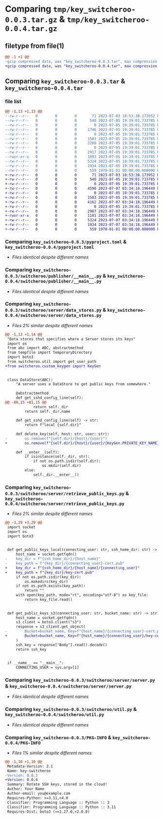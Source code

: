 # Comparing `tmp/key_switcheroo-0.0.3.tar.gz` & `tmp/key_switcheroo-0.0.4.tar.gz`

## filetype from file(1)

```diff
@@ -1 +1 @@
-gzip compressed data, was "key_switcheroo-0.0.3.tar", max compression
+gzip compressed data, was "key_switcheroo-0.0.4.tar", max compression
```

## Comparing `key_switcheroo-0.0.3.tar` & `key_switcheroo-0.0.4.tar`

### file list

```diff
@@ -1,13 +1,13 @@
--rw-r--r--   0        0        0       71 2023-07-03 18:53:38.173952 key_switcheroo-0.0.3/README.md
--rw-r--r--   0        0        0      540 2023-07-05 19:39:01.733785 key_switcheroo-0.0.3/pyproject.toml
--rw-r--r--   0        0        0        0 2023-07-05 19:39:01.733785 key_switcheroo-0.0.3/switcheroo/__init__.py
--rw-r--r--   0        0        0     1746 2023-07-05 19:39:01.733785 key_switcheroo-0.0.3/switcheroo/custom_keygen.py
--rw-r--r--   0        0        0        0 2023-07-05 19:39:01.733785 key_switcheroo-0.0.3/switcheroo/publisher/__init__.py
--rw-r--r--   0        0        0     1503 2023-07-05 19:39:01.733785 key_switcheroo-0.0.3/switcheroo/publisher/__main__.py
--rw-r--r--   0        0        0     2288 2023-07-05 19:39:01.733785 key_switcheroo-0.0.3/switcheroo/publisher/key_publisher.py
--rw-r--r--   0        0        0        0 2023-07-05 19:39:01.733785 key_switcheroo-0.0.3/switcheroo/server/__init__.py
--rw-r--r--   0        0        0     2917 2023-07-05 19:39:01.733785 key_switcheroo-0.0.3/switcheroo/server/data_stores.py
--rwxr-xr-x   0        0        0     1093 2023-07-05 19:39:01.733785 key_switcheroo-0.0.3/switcheroo/server/retrieve_public_keys.py
--rw-r--r--   0        0        0     5324 2023-07-05 19:39:01.733785 key_switcheroo-0.0.3/switcheroo/server/server.py
--rw-r--r--   0        0        0     1934 2023-07-05 19:39:01.733785 key_switcheroo-0.0.3/switcheroo/util.py
--rw-r--r--   0        0        0      559 1970-01-01 00:00:00.000000 key_switcheroo-0.0.3/PKG-INFO
+-rw-r--r--   0        0        0       71 2023-07-03 18:53:38.173952 key_switcheroo-0.0.4/README.md
+-rw-r--r--   0        0        0      540 2023-07-05 19:39:01.733785 key_switcheroo-0.0.4/pyproject.toml
+-rw-r--r--   0        0        0        0 2023-07-05 19:39:01.733785 key_switcheroo-0.0.4/switcheroo/__init__.py
+-rw-r--r--   0        0        0     4590 2023-07-07 03:34:18.196449 key_switcheroo-0.0.4/switcheroo/custom_keygen.py
+-rw-r--r--   0        0        0        0 2023-07-05 19:39:01.733785 key_switcheroo-0.0.4/switcheroo/publisher/__init__.py
+-rw-r--r--   0        0        0     1503 2023-07-05 19:39:01.733785 key_switcheroo-0.0.4/switcheroo/publisher/__main__.py
+-rw-r--r--   0        0        0     4162 2023-07-07 03:34:18.196449 key_switcheroo-0.0.4/switcheroo/publisher/key_publisher.py
+-rw-r--r--   0        0        0        0 2023-07-05 19:39:01.733785 key_switcheroo-0.0.4/switcheroo/server/__init__.py
+-rw-r--r--   0        0        0     2987 2023-07-07 03:34:18.196449 key_switcheroo-0.0.4/switcheroo/server/data_stores.py
+-rwxr-xr-x   0        0        0     1101 2023-07-07 03:34:18.196449 key_switcheroo-0.0.4/switcheroo/server/retrieve_public_keys.py
+-rw-r--r--   0        0        0     5324 2023-07-07 03:34:18.196449 key_switcheroo-0.0.4/switcheroo/server/server.py
+-rw-r--r--   0        0        0     1934 2023-07-07 03:34:18.196449 key_switcheroo-0.0.4/switcheroo/util.py
+-rw-r--r--   0        0        0      559 1970-01-01 00:00:00.000000 key_switcheroo-0.0.4/PKG-INFO
```

### Comparing `key_switcheroo-0.0.3/pyproject.toml` & `key_switcheroo-0.0.4/pyproject.toml`

 * *Files identical despite different names*

### Comparing `key_switcheroo-0.0.3/switcheroo/publisher/__main__.py` & `key_switcheroo-0.0.4/switcheroo/publisher/__main__.py`

 * *Files identical despite different names*

### Comparing `key_switcheroo-0.0.3/switcheroo/server/data_stores.py` & `key_switcheroo-0.0.4/switcheroo/server/data_stores.py`

 * *Files 2% similar despite different names*

```diff
@@ -1,13 +1,14 @@
 "Data stores that specifies where a Server stores its keys"
 import os
 from abc import ABC, abstractmethod
 from tempfile import TemporaryDirectory
 import boto3
 from switcheroo.util import get_user_path
+from switcheroo.custom_keygen import KeyGen
 
 
 class DataStore(ABC):
     "A server uses a DataStore to get public keys from somewhere."
 
     @abstractmethod
     def get_sshd_config_line(self):
@@ -80,15 +81,15 @@
             return self._dir
         return self._dir.name
 
     def get_sshd_config_line(self) -> str:
         return f"local {self.dir}"
 
     def delete_key(self, host: str, user: str):
-        os.remove(f"{self.dir}/{host}/{user}")
+        os.remove(f"{self.dir}/{host}/{user}/{KeyGen.PRIVATE_KEY_NAME}")
 
     def __enter__(self):
         if isinstance(self._dir, str):
             if not os.path.isdir(self.dir):
                 os.mkdir(self.dir)
         else:
             self._dir.__enter__()
```

### Comparing `key_switcheroo-0.0.3/switcheroo/server/retrieve_public_keys.py` & `key_switcheroo-0.0.4/switcheroo/server/retrieve_public_keys.py`

 * *Files 2% similar despite different names*

```diff
@@ -3,29 +3,29 @@
 import socket
 import os
 import boto3
 
 
 def get_public_keys_local(connecting_user: str, ssh_home_dir: str) -> str:
     host_name = socket.getfqdn()
-    key_dir = f"{ssh_home_dir}/{host_name}"
-    key_path = f"{key_dir}/{connecting_user}-cert.pub"
+    key_dir = f"{ssh_home_dir}/{host_name}/{connecting_user}"
+    key_path = f"{key_dir}/key-cert.pub"
     if not os.path.isdir(key_dir):
         os.makedirs(key_dir)
     if not os.path.exists(key_path):
         return ""
     with open(key_path, mode="rt", encoding="utf-8") as key_file:
         return key_file.read()
 
 
 def get_public_keys_s3(connecting_user: str, bucket_name: str) -> str:
     host_name = socket.getfqdn()
     s3_client = boto3.client("s3")
     response = s3_client.get_object(
-        Bucket=bucket_name, Key=f"{host_name}/{connecting_user}-cert.pub"
+        Bucket=bucket_name, Key=f"{host_name}/{connecting_user}/key-cert.pub"
     )
     ssh_key = response["Body"].read().decode()
     return ssh_key
 
 
 if __name__ == "__main__":
     CONNECTING_USER = sys.argv[1]
```

### Comparing `key_switcheroo-0.0.3/switcheroo/server/server.py` & `key_switcheroo-0.0.4/switcheroo/server/server.py`

 * *Files identical despite different names*

### Comparing `key_switcheroo-0.0.3/switcheroo/util.py` & `key_switcheroo-0.0.4/switcheroo/util.py`

 * *Files identical despite different names*

### Comparing `key_switcheroo-0.0.3/PKG-INFO` & `key_switcheroo-0.0.4/PKG-INFO`

 * *Files 1% similar despite different names*

```diff
@@ -1,10 +1,10 @@
 Metadata-Version: 2.1
 Name: key-switcheroo
-Version: 0.0.3
+Version: 0.0.4
 Summary: Rotate SSH keys, stored in the cloud!
 Author: Your Name
 Author-email: you@example.com
 Requires-Python: >=3.11,<4.0
 Classifier: Programming Language :: Python :: 3
 Classifier: Programming Language :: Python :: 3.11
 Requires-Dist: boto3 (>=1.27.0,<2.0.0)
```

